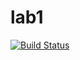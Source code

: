# lab1

[![Build Status](https://travis-ci.com/itmo-java-basics-2020/task-1-mrucher.svg?branch=master)](https://travis-ci.com/itmo-java-basics-2020/task-1-mrucher)